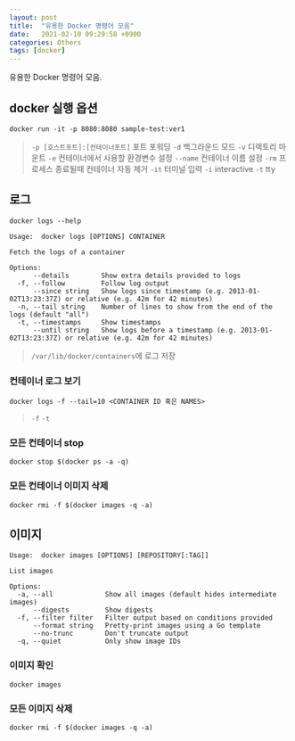 ```yaml
---
layout: post
title:  "유용한 Docker 명령어 모음"
date:   2021-02-10 09:29:58 +0900
categories: Others
tags: [docker]
---
```


유용한 Docker 명령어 모음.




## docker 실행 옵션
```
docker run -it -p 8080:8080 sample-test:ver1
```

> `-p [호스트포트]:[컨테이너포트]` 포트 포워딩
> `-d` 백그라운드 모드
> `-v` 디렉토리 마운트
> `-e` 컨테이너에서 사용할 환경변수 설정
> `--name` 컨테이너 이름 설정
> `-rm` 프로세스 종료될때 컨테이너 자동 제거
> `-it` 터미널 입력
> `-i` interactive
> `-t` tty

## 로그
`docker logs --help`

```
Usage:  docker logs [OPTIONS] CONTAINER

Fetch the logs of a container

Options:
      --details        Show extra details provided to logs
  -f, --follow         Follow log output
      --since string   Show logs since timestamp (e.g. 2013-01-02T13:23:37Z) or relative (e.g. 42m for 42 minutes)
  -n, --tail string    Number of lines to show from the end of the logs (default "all")
  -t, --timestamps     Show timestamps
      --until string   Show logs before a timestamp (e.g. 2013-01-02T13:23:37Z) or relative (e.g. 42m for 42 minutes)
```

> `/var/lib/docker/containers`에 로그 저장

### 컨테이너 로그 보기
```
docker logs -f --tail=10 <CONTAINER ID 혹은 NAMES>
```
> `-f`
> `-t` 

### 모든 컨테이너 stop
```
docker stop $(docker ps -a -q)
```

### 모든 컨테이너 이미지 삭제
```
docker rmi -f $(docker images -q -a)
```

## 이미지
```
Usage:  docker images [OPTIONS] [REPOSITORY[:TAG]]

List images

Options:
  -a, --all             Show all images (default hides intermediate images)
      --digests         Show digests
  -f, --filter filter   Filter output based on conditions provided
      --format string   Pretty-print images using a Go template
      --no-trunc        Don't truncate output
  -q, --quiet           Only show image IDs
```

### 이미지 확인
```
docker images
```

### 모든 이미지 삭제
```
docker rmi -f $(docker images -q -a)
```